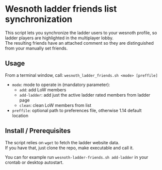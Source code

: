 Wesnoth ladder friends list synchronization
===========================================

This script lets you synchronize the ladder users to your wesnoth profile, so ladder players are highlighted in the multiplayer lobby.  
The resulting friends have an attached comment so they are distinguished from your manually set friends.


Usage
------------
From a terminal window, call: `wesnoth_ladder_friends.sh <mode> [preffile]`

- `mode`:      mode to operate in (mandatory parameter):
  - `add`:        add LoW members
  - `add-ladder`: add just the active ladder rated members from ladder page
  - `clean`:      clean LoW members from list
- `preffile`:   optional path to preferences file, otherwise 1.14 default location



Install / Prerequisites
-----------------------
The script relies on `wget` to fetch the ladder website data.  
If you have that, just clone the repo, make executable and call it.

You can for example run `wesnoth-ladder-friends.sh add-ladder` in your crontab or desktop autostart.

